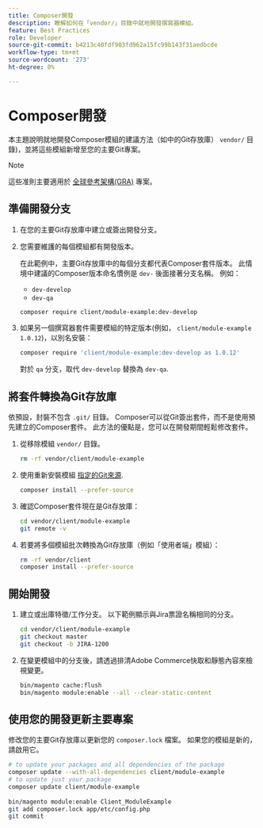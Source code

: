 ```yaml
---
title: Composer開發
description: 瞭解如何在「vendor/」目錄中就地開發撰寫器模組。
feature: Best Practices
role: Developer
source-git-commit: b4213c40fdf903fd962a15fc99b143f31aedbcde
workflow-type: tm+mt
source-wordcount: '273'
ht-degree: 0%

---
```



# Composer開發

本主題說明就地開發Composer模組的建議方法（如中的Git存放庫） `vendor/` 目錄)，並將這些模組新增至您的主要Git專案。

>[!NOTE]
>
>這些准則主要適用於 [全球參考架構(GRA)](../overview.md) 專案。

## 準備開發分支

1. 在您的主要Git存放庫中建立或簽出開發分支。
1. 您需要維護的每個模組都有開發版本。

   在此範例中，主要Git存放庫中的每個分支都代表Composer套件版本。 此情境中建議的Composer版本命名慣例是 `dev-` 後面接著分支名稱。 例如：

   - `dev-develop`
   - `dev-qa`

   ```bash
   composer require client/module-example:dev-develop
   ```

1. 如果另一個撰寫器套件需要模組的特定版本(例如， `client/module-example 1.0.12`)，以別名安裝：

   ```bash
   composer require 'client/module-example:dev-develop as 1.0.12'
   ```

   對於 `qa` 分支，取代 `dev-develop` 替換為 `dev-qa`.

## 將套件轉換為Git存放庫

依預設，封裝不包含 `.git/` 目錄。 Composer可以從Git簽出套件，而不是使用預先建立的Composer套件。 此方法的優點是，您可以在開發期間輕鬆修改套件。

1. 從移除模組 `vendor/` 目錄。

   ```bash
   rm -rf vendor/client/module-example
   ```

1. 使用重新安裝模組 [指定的Git來源](#prepare-a-development-branch).

   ```bash
   composer install --prefer-source
   ```

1. 確認Composer套件現在是Git存放庫：

   ```bash
   cd vendor/client/module-example
   git remote -v
   ```

1. 若要將多個模組批次轉換為Git存放庫（例如「使用者端」模組）：

   ```bash
   rm -rf vendor/client
   composer install --prefer-source
   ```

## 開始開發

1. 建立或出庫特徵/工作分支。 以下範例顯示與Jira票證名稱相同的分支。

   ```bash
   cd vendor/client/module-example
   git checkout master
   git checkout -b JIRA-1200
   ```

1. 在變更模組中的分支後，請透過排清Adobe Commerce快取和靜態內容來檢視變更。

   ```bash
   bin/magento cache:flush
   bin/magento module:enable --all --clear-static-content
   ```

## 使用您的開發更新主要專案

修改您的主要Git存放庫以更新您的 `composer.lock` 檔案。 如果您的模組是新的，請啟用它。

```bash
# to update your packages and all dependencies of the package
composer update --with-all-dependencies client/module-example
# to update just your package
composer update client/module-example
 
bin/magento module:enable Client_ModuleExample
git add composer.lock app/etc/config.php
git commit
```

